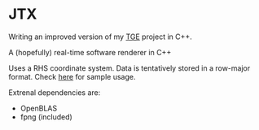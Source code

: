 # JTX

Writing an improved version of my [TGE](https://github.com/jebikoh/tge) project in C++. 

A (hopefully) real-time software renderer in C++ 

Uses a RHS coordinate system. Data is tentatively stored in a row-major format. Check [here](https://github.com/jebikoh/JTX/blob/main/tests/test_buffer.cpp#L108) for sample usage.

Extrenal dependencies are:
 - OpenBLAS
 - fpng (included)
